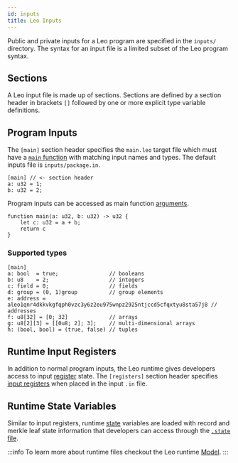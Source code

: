 ```yaml
---
id: inputs
title: Leo Inputs
---
```


Public and private inputs for a Leo program are specified in the `inputs/` directory. 
The syntax for an input file is a limited subset of the Leo program syntax. 

## Sections
A Leo input file is made up of sections. Sections are defined by a section header in brackets `[]` followed by one or 
more explicit type variable definitions. 

## Program Inputs

The `[main]` section header specifies the `main.leo` target file which must have a [`main` function](./06_functions.md#main-function-inputs) with matching input names and types.
The default inputs file is `inputs/package.in`. 

```leo title="inputs/package.in"
[main] // <- section header
a: u32 = 1;
b: u32 = 2;
```

Program inputs can be accessed as main function [arguments](./06_functions.md#arguments).

```leo title="src/main.leo"
function main(a: u32, b: u32) -> u32 {
    let c: u32 = a + b;
    return c
}
```

### Supported types

```leo
[main]
a: bool  = true;                // booleans
b: u8    = 2;                   // integers
c: field = 0;                   // fields
d: group = (0, 1)group          // group elements
e: address = aleo1qnr4dkkvkgfqph0vzc3y6z2eu975wnpz2925ntjccd5cfqxtyu8sta57j8 // addresses
f: u8[32] = [0; 32]             // arrays
g: u8[2][3] = [[0u8; 2]; 3];    // multi-dimensional arrays
h: (bool, bool) = (true, false) // tuples
```

## Runtime Input Registers

In addition to normal program inputs, the Leo runtime gives developers access to input [register](../programming_model/00_model.md#registers) state.
The `[registers]` section header specifies [input registers](../programming_model/00_model.md#input-registers) when placed in the input `.in` file.

## Runtime State Variables

Similar to input registers, runtime [state](../programming_model/00_model.md#state) variables are loaded with record and 
merkle leaf state information that developers can access through the [`.state` file](../programming_model/00_model.md#state-file).

:::info
To learn more about runtime files checkout the Leo runtime [Model](../programming_model/00_model.md#in-and-out-files).
:::

